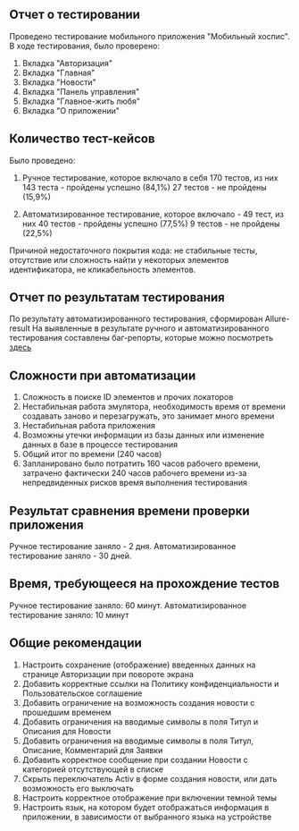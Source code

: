 ## Отчет о тестировании
Проведено тестирование мобильного приложения "Мобильный хоспис".
В ходе тестирования, было проверено:
1. Вкладка "Авторизация"
2. Вкладка "Главная"
3. Вкладка "Новости"
4. Вкладка "Панель управления"
5. Вкладка "Главное-жить любя"
6. Вкладка "О приложении"

## Количество тест-кейсов
Было проведено:
1. Ручное тестирование, которое включало в себя 170 тестов, из них
143 теста - пройдены успешно (84,1%)
27 тестов - не пройдены (15,9%)

2. Автоматизированное тестирование, которое включало - 49 тест, из них 
 40 тестов - пройдены успешно (77,5%)
 9 тестов - не пройдены (22,5%)

Причиной недостаточного покрытия кода: не стабильные тесты, отсутствие или сложность найти у некоторых элементов идентификатора, не кликабельность элементов.

## Отчет по результатам тестирования
По результату автоматизированного тестирования, сформирован Allure-result
На выявленные в результате ручного и автоматизированного тестирования составлены баг-репорты, которые можно посмотреть [здесь](https://docs.google.com/spreadsheets/d/1M50t_T04yVhwaDHOtCChkk_XZK85F0cP6eNmlwK9_nE/edit#gid=0)

## Сложности при автоматизации
1. Сложность в поиске ID элементов и прочих локаторов
2. Нестабильная работа эмулятора, необходимость время от времени создавать заново и перезагружать, это занимает много времени
4. Нестабильная работа приложения
5. Возможны утечки информации из базы данных или изменение данных в базе в процессе тестирования
6. Общий итог по времени (240 часов)
7. Запланировано было потратить 160 часов рабочего времени, затрачено фактически 240 часов рабочего времени из-за непредвиденных рисков время выполнения тестирования

## Результат сравнения времени проверки приложения
Ручное тестирование заняло - 2 дня.
Автоматизированное тестирование заняло - 30 дней.

## Время, требующееся на прохождение тестов
Ручное тестирование заняло: 60 минут.
Автоматизированное тестирование заняло: 10 минут

## Общие рекомендации
1. Настроить сохранение (отображение) введенных данных на странице Авторизации при повороте экрана
2. Добавить корректные ссылки на Политику конфиденциальности и Пользовательское соглашение
3. Добавить ограничение на возможность создания новости с прошедшим временем
4. Добавить ограничения на вводимые символы в поля Титул и Описания для Новости
5. Добавить ограничения на вводимые символы в поля Титул, Описание, Комментарий для Заявки
6. Добавить корректное сообщение при создании Новости с категорией отсутствующей в списке
7. Скрыть переключатель Activ в форме создания новости, или дать возможность его выключать
8. Настроить корректное отображение при включении темной темы
9. Настроить язык, на котором будет отображаться информация в приложении, в зависимости от выбранного языка на устройстве
